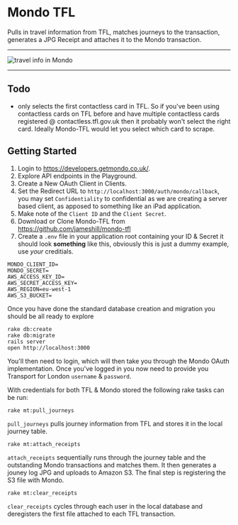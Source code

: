 # Mondo TFL

Pulls in travel information from TFL, matches journeys to the transaction, generates a JPG Receipt and attaches it to the Mondo transaction.

---

![travel info in Mondo](https://cloud.githubusercontent.com/assets/395/15885543/c873a992-2d4f-11e6-8eb6-2aca738e0875.jpg)

---

## Todo

- only selects the first contactless card in TFL. So if you've been using contactless cards on TFL before and have multiple contactless cards registered @ contactless.tfl.gov.uk then it probably won't select the right card. Ideally Mondo-TFL would let you select which card to scrape.

## Getting Started

1. Login to https://developers.getmondo.co.uk/.
2. Explore API endpoints in the Playground.
3. Create a New OAuth Client in Clients.
4. Set the Redirect URL to `http://localhost:3000/auth/mondo/callback`, you may set `Confidentiality` to confidential as we are creating a server based client, as apposed to something like an iPad application.
5. Make note of the `Client ID` and the `Client Secret`.
6. Download or Clone Mondo-TFL from https://github.com/jameshill/mondo-tfl
7. Create a `.env` file in your application root containing your ID & Secret it should look **something** like this, obviously this is just a dummy example, use *your* creditials.

```
MONDO_CLIENT_ID=
MONDO_SECRET=
AWS_ACCESS_KEY_ID=
AWS_SECRET_ACCESS_KEY=
AWS_REGION=eu-west-1
AWS_S3_BUCKET=
```

Once you have done the standard database creation and migration you should be all ready to explore

```
rake db:create
rake db:migrate
rails server
open http://localhost:3000
```

You'll then need to login, which will then take you through the Mondo OAuth implementation.
Once you've logged in you now need to provide you Transport for London `username` & `password`.

With credentials for both TFL & Mondo stored the following rake tasks can be run:

```
rake mt:pull_journeys
```

`pull_journeys` pulls journey information from TFL and stores it in the local journey table.

```
rake mt:attach_receipts
```

`attach_receipts` sequentially runs through the journey table and the outstanding Mondo transactions and matches them. It then generates a jouney log JPG and uploads to Amazon S3. The final step is registering the S3 file with Mondo.

```
rake mt:clear_receipts
```

`clear_receipts` cycles through each user in the local database and deregisters the first file attached to each TFL transaction.
